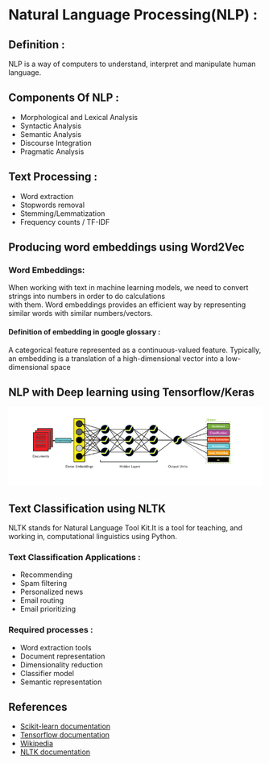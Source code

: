 # Natural Language Processing(NLP) :  
## Definition :  
NLP is a way of computers to understand, interpret and manipulate human language.  
## Components Of NLP :   
-   Morphological and Lexical Analysis
-   Syntactic Analysis
-   Semantic Analysis
-   Discourse Integration
-   Pragmatic Analysis  
## Text Processing :  
-   Word extraction  
-   Stopwords removal  
-   Stemming/Lemmatization  
-   Frequency counts / TF-IDF  
## Producing word embeddings using Word2Vec  
  ### Word Embeddings:  
  When working with text in machine learning models, we need to convert strings into numbers in order to do calculations  
  with them. Word embeddings provides an efficient way by representing similar words with similar numbers/vectors.  
  #### Definition of embedding in google glossary :  
  A categorical feature represented as a continuous-valued feature. Typically, an embedding is a translation of a high-dimensional vector   into a low-dimensional space    
## NLP with Deep learning using Tensorflow/Keras  
 ![NLP with deep learning](/images/deeplearning.png)   
## Text Classification using NLTK  
NLTK stands for Natural Language Tool Kit.It is a tool for teaching, and working in, computational linguistics using Python.
  
### Text Classification Applications :  
-   Recommending  
-   Spam filtering  
-   Personalized news  
-   Email routing  
-   Email prioritizing  
### Required processes :  
-   Word extraction tools  
-   Document representation  
-   Dimensionality reduction  
-   Classifier model  
-   Semantic representation  
## References  
 -  [Scikit-learn documentation](https://scikit-learn.org/stable/tutorial/text_analytics/working_with_text_data.html)  
 -  [Tensorflow documentation](https://www.tensorflow.org/tutorials/text/word_embeddings)  
 -  [Wikipedia](https://en.wikipedia.org/wiki/Natural_language_processing) 
 -  [NLTK documentation](https://www.nltk.org/) 
    
